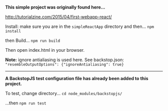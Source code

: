 **This simple project was originally found here...**

http://tutorialzine.com/2015/04/first-webapp-react/

Install:
make sure you are in the `simpleReactApp` directory and then...
`npm install`

then Build...
`npm run build`

Then open index.html in your browser.

**Note:** ignore antialiasing is used here. 
See backstop.json: `"resembleOutputOptions": {"ignoreAntialiasing": true}`

---

**A BackstopJS test configuration file has already been added to this project.**

To test, change directory...
`cd node_modules/backstopjs/`

...then
`npm run test`
